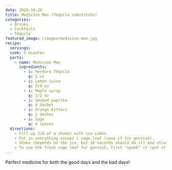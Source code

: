```yaml
---
date: 2020-10-29
title: Medicine Man (Tequila substitute)
categories:
  - Drinks
  - Cocktails
  - Tequila
featured_image: /images/medicine-man.jpg
recipe:
  servings: 
  cook: 5 minutes
  parts:
    - name: Medicine Man
      ingredients:
        - i: Herdura Tequila
          q: 2 oz
        - i: Lemon juice
          q: 3/4 oz
        - i: Maple syrup
          q: 1/2 oz
        - i: Smoked paprika
          q: 4 dashes
        - i: Orange bitters
          q: 2 dashes
        - i: Sage
          q: 4 leaves
  directions:
    - Fill up 3/4 of a shaker with ice cubes.
    - Put in everything except 1 sage leaf (save if for garnish).
    - Shake (depends on the ice, but 20 seconds should do it) and strain. Serve it up, which means no ice.
    - To use the fresh sage leaf for garnish, first "spank" it (put it on one open palm and slap it with the other hand a few times) to release essential oils. Place it on top of the drink.
---
```

Perfect medicine for both the good days and the bad days!